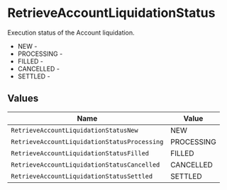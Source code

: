 # RetrieveAccountLiquidationStatus

Execution status of the Account liquidation.
* NEW - 
* PROCESSING - 
* FILLED - 
* CANCELLED - 
* SETTLED - 


## Values

| Name                                         | Value                                        |
| -------------------------------------------- | -------------------------------------------- |
| `RetrieveAccountLiquidationStatusNew`        | NEW                                          |
| `RetrieveAccountLiquidationStatusProcessing` | PROCESSING                                   |
| `RetrieveAccountLiquidationStatusFilled`     | FILLED                                       |
| `RetrieveAccountLiquidationStatusCancelled`  | CANCELLED                                    |
| `RetrieveAccountLiquidationStatusSettled`    | SETTLED                                      |